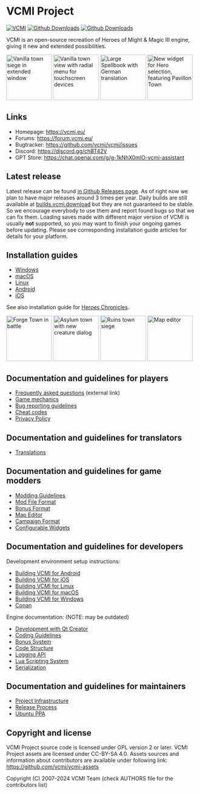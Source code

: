 # VCMI Project

[![VCMI](https://github.com/vcmi/vcmi/actions/workflows/github.yml/badge.svg?branch=develop&event=push)](https://github.com/vcmi/vcmi/actions/workflows/github.yml?query=branch%3Adevelop+event%3Apush)
[![Github Downloads](https://img.shields.io/github/downloads/vcmi/vcmi/1.6.0/total)](https://github.com/vcmi/vcmi/releases/tag/1.6.0)
[![Github Downloads](https://img.shields.io/github/downloads/vcmi/vcmi/total)](https://github.com/vcmi/vcmi/releases)

VCMI is an open-source recreation of Heroes of Might & Magic III engine, giving it new and extended possibilities.

<p>
  <img src="https://github.com/vcmi/VCMI.eu/blob/master/static/img/screenshots/1.3.0/Castle%20Siege.jpg?raw=true" alt="Vanilla town siege in extended window" style="height:120px;"/>
  <img src="https://github.com/vcmi/VCMI.eu/blob/master/static/img/screenshots/1.3.0/Town%20Screen%20with%20Radial%20Menu.jpg?raw=true" alt="Vanilla town view with radial menu for touchscreen devices" style="height:120px;"/>
  <img src="https://github.com/vcmi/VCMI.eu/blob/master/static/img/screenshots/1.4.0/Big%20spellbook.jpg?raw=true" alt="Large Spellbook with German translation" style="height:120px;"/>
  <img src="https://github.com/vcmi/VCMI.eu/blob/master/static/img/screenshots/1.4.0/Quick%20Hero%20Select%20Bastion.jpg?raw=true" alt="New widget for Hero selection, featuring Pavillon Town" style="height:120px;"/>
</p>

## Links

* Homepage:   <https://vcmi.eu/>
* Forums:     <https://forum.vcmi.eu/>
* Bugtracker: <https://github.com/vcmi/vcmi/issues>
* Discord:    <https://discord.gg/chBT42V>
* GPT Store:  <https://chat.openai.com/g/g-1kNhX0mlO-vcmi-assistant>

## Latest release

Latest release can be found [in Github Releases page](https://github.com/vcmi/vcmi/releases/latest). As of right now we plan to have major releases around 3 times per year. Daily builds are still available at [builds.vcmi.download](https://builds.vcmi.download/branch/develop/) but they are not guaranteed to be stable. So we encourage everybody to use them and report found bugs so that we can fix them.
Loading saves made with different major version of VCMI is usually **not** supported, so you may want to finish your ongoing games before updating.
Please see corresponding installation guide articles for details for your platform.  

## Installation guides

- [Windows](players/Installation_Windows.md)
- [macOS](players/Installation_macOS.md)
- [Linux](players/Installation_Linux.md)
- [Android](players/Installation_Android.md)
- [iOS](players/Installation_iOS.md)

See also installation guide for [Heroes Chronicles](players/Heroes_Chronicles.md).

<p>
  <img src="https://github.com/vcmi/VCMI.eu/blob/master/static/img/screenshots/1.4.0/Antagarich%20Burning%20Battle.jpg?raw=true" alt="Forge Town in battle" style="height:120px;"/>
  <img src="https://github.com/vcmi/VCMI.eu/blob/master/static/img/screenshots/1.4.0/Town%20and%20Unit.jpg?raw=true" alt="Asylum town with new creature dialog" style="height:120px;"/>
  <img src="https://github.com/vcmi/VCMI.eu/blob/master/static/img/screenshots/1.4.0/Siege.jpg?raw=true" alt="Ruins town siege" style="height:120px;"/>
  <img src="https://github.com/vcmi/VCMI.eu/blob/master/static/img/screenshots/1.4.0/Editor.jpg?raw=true" alt="Map editor" style="height:120px;"/>
</p>

## Documentation and guidelines for players

- [Frequently asked questions](https://vcmi.eu/faq/) (external link)
- [Game mechanics](players/Game_Mechanics.md)
- [Bug reporting guidelines](players/Bug_Reporting_Guidelines.md)
- [Cheat codes](players/Cheat_Codes.md)
- [Privacy Policy](players/Privacy_Policy.md)

## Documentation and guidelines for translators

- [Translations](translators/Translations.md)

## Documentation and guidelines for game modders

- [Modding Guidelines](modders/Readme.md)
- [Mod File Format](modders/Mod_File_Format.md)
- [Bonus Format](modders/Bonus_Format.md)
- [Map Editor](modders/Map_Editor.md)
- [Campaign Format](modders/Campaign_Format.md)
- [Configurable Widgets](modders/Configurable_Widgets.md)

## Documentation and guidelines for developers

Development environment setup instructions:

- [Building VCMI for Android](developers/Building_Android.md)
- [Building VCMI for iOS](developers/Building_iOS.md)
- [Building VCMI for Linux](developers/Building_Linux.md)
- [Building VCMI for macOS](developers/Building_macOS.md)
- [Building VCMI for Windows](developers/Building_Windows.md)
- [Conan](developers/Conan.md)

Engine documentation: (NOTE: may be outdated)

- [Development with Qt Creator](developers/Development_with_Qt_Creator.md)
- [Coding Guidelines](developers/Coding_Guidelines.md)
- [Bonus System](developers/Bonus_System.md)
- [Code Structure](developers/Code_Structure.md)
- [Logging API](developers/Logging_API.md)
- [Lua Scripting System](developers/Lua_Scripting_System.md)
- [Serialization](developers/Serialization.md)

## Documentation and guidelines for maintainers

- [Project Infrastructure](maintainers/Project_Infrastructure.md)
- [Release Process](maintainers/Release_Process.md)
- [Ubuntu PPA](maintainers/Ubuntu_PPA.md)

## Copyright and license

VCMI Project source code is licensed under GPL version 2 or later.
VCMI Project assets are licensed under CC-BY-SA 4.0. Assets sources and information about contributors are available under following link: <https://github.com/vcmi/vcmi-assets>

Copyright (C) 2007-2024  VCMI Team (check AUTHORS file for the contributors list)
